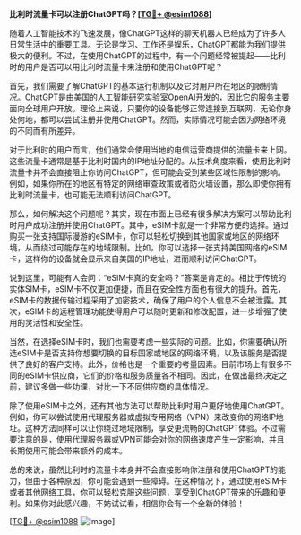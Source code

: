 **比利时流量卡可以注册ChatGPT吗？[[TG💪+ @esim1088](https://t.me/s/esim1088)]**

随着人工智能技术的飞速发展，像ChatGPT这样的聊天机器人已经成为了许多人日常生活中的重要工具。无论是学习、工作还是娱乐，ChatGPT都能为我们提供极大的便利。不过，在使用ChatGPT的过程中，有一个问题经常被提起——比利时的用户是否可以用比利时流量卡来注册和使用ChatGPT呢？

首先，我们需要了解ChatGPT的基本运行机制以及它对用户所在地区的限制情况。ChatGPT是由美国的人工智能研究实验室OpenAI开发的，因此它的服务主要面向全球用户开放。理论上来说，只要你的设备能够正常连接到互联网，无论你身处何地，都可以尝试注册并使用ChatGPT。然而，实际情况可能会因为网络环境的不同而有所差异。

对于比利时的用户而言，他们通常会使用当地的电信运营商提供的流量卡来上网。这些流量卡通常是基于比利时国内的IP地址分配的。从技术角度来看，使用比利时流量卡并不会直接阻止你访问ChatGPT，但可能会受到某些区域性限制的影响。例如，如果你所在的地区有特定的网络审查政策或者防火墙设置，那么即使你拥有比利时流量卡，也可能无法顺利访问ChatGPT。

那么，如何解决这个问题呢？其实，现在市面上已经有很多解决方案可以帮助比利时用户成功注册并使用ChatGPT。其中，eSIM卡就是一个非常方便的选择。通过购买一张支持国际漫游的eSIM卡，你可以轻松切换到其他国家或地区的网络环境，从而绕过可能存在的地域限制。比如，你可以选择一张支持美国网络的eSIM卡，这样你的设备就会显示来自美国的IP地址，进而顺利访问ChatGPT。

说到这里，可能有人会问：“eSIM卡真的安全吗？”答案是肯定的。相比于传统的实体SIM卡，eSIM卡不仅更加便捷，而且在安全性方面也有很大的提升。首先，eSIM卡的数据传输过程采用了加密技术，确保了用户的个人信息不会被泄露。其次，eSIM卡的远程管理功能使得用户可以随时更新和修改配置，进一步增强了使用的灵活性和安全性。

当然，在选择eSIM卡时，我们也需要考虑一些实际的问题。比如，你需要确认所选eSIM卡是否支持你想要切换的目标国家或地区的网络环境，以及该服务是否提供了良好的客户支持。此外，价格也是一个重要的考量因素。目前市场上有很多不同的eSIM卡供应商，它们的价格和服务质量各不相同。因此，在做出最终决定之前，建议多做一些功课，对比一下不同供应商的具体情况。

除了使用eSIM卡之外，还有其他方法可以帮助比利时用户更好地使用ChatGPT。例如，你可以尝试使用代理服务器或虚拟专用网络（VPN）来改变你的网络IP地址。这种方法同样可以让你绕过地域限制，享受更流畅的ChatGPT体验。不过需要注意的是，使用代理服务器或VPN可能会对你的网络速度产生一定影响，并且长期使用可能会带来额外的成本。

总的来说，虽然比利时的流量卡本身并不会直接影响你注册和使用ChatGPT的能力，但由于各种原因，你可能会遇到一些障碍。在这种情况下，通过使用eSIM卡或者其他网络工具，你可以轻松克服这些问题，享受到ChatGPT带来的乐趣和便利。如果你对此感兴趣，不妨试试看，相信你会有一个全新的体验！

[[TG💪+ @esim1088](https://t.me/s/esim1088) ![Image](https://i.postimg.cc/4NQfJmqS/Snipaste-2025-05-13-00-14-12.png)]